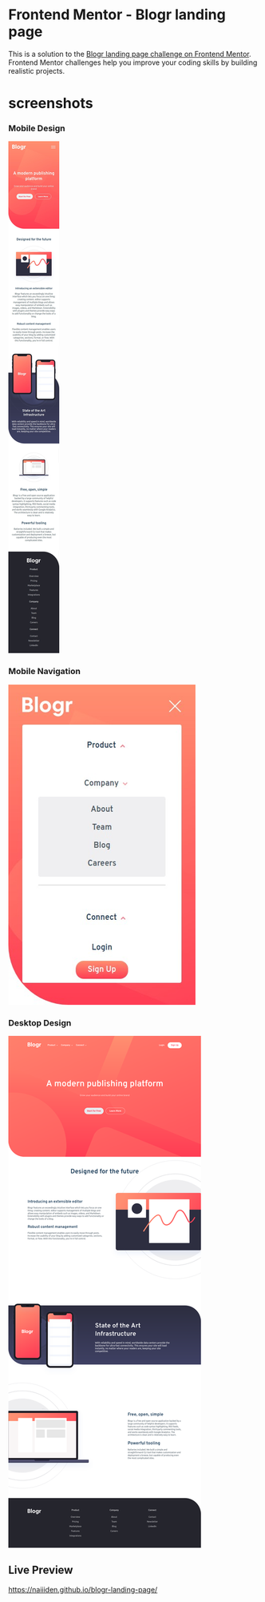 # Frontend Mentor - Blogr landing page
This is a solution to the [Blogr landing page challenge on Frontend Mentor](https://www.frontendmentor.io/challenges/blogr-landing-page-EX2RLAApP). Frontend Mentor challenges help you improve your coding skills by building realistic projects. 

# screenshots
### Mobile Design
![mobile](/design/mobile.png)
### Mobile Navigation
![nav](/design/nav.png)
### Desktop Design
![desktop](/design/desktop.png)

## Live Preview
https://naiiiden.github.io/blogr-landing-page/